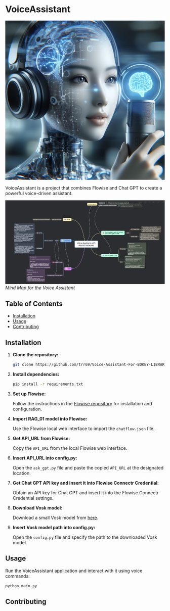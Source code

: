 # VoiceAssistant

![VoiceAssistant](./img/woman.jpg)

VoiceAssistant is a project that combines Flowise and Chat GPT to create a powerful voice-driven assistant.

![Mind Map](./img/schema.png)
*Mind Map for the Voice Assistant*

## Table of Contents

- [Installation](#installation)
- [Usage](#usage)
- [Contributing](#contributing)

## Installation

1. **Clone the repository:**

    ```bash
    git clone https://github.com/trr69/Voice-Assistant-For-BOKEY-LIBRARY.git
    ```

2. **Install dependencies:**

    ```bash
    pip install -r requirements.txt
    ```

3. **Set up Flowise:**

    Follow the instructions in the [Flowise repository](https://github.com/FlowiseAI/Flowise) for installation and configuration.

4. **Import RAG_01 model into Flowise:**

    Use the Flowise local web interface to import the `chatflow.json` file.

5. **Get API_URL from Flowise:**

    Copy the `API_URL` from the local Flowise web interface.

6. **Insert API_URL into config.py:**

    Open the `ask_gpt.py` file and paste the copied `API_URL` at the designated location.

7. **Get Chat GPT API key and insert it into Flowise Connectr Credential:**

    Obtain an API key for Chat GPT and insert it into the Flowise Connectr Credential settings.

8. **Download Vosk model:**

    Download a small Vosk model from [here](https://alphacephei.com/vosk/models).

9. **Insert Vosk model path into config.py:**

    Open the `config.py` file and specify the path to the downloaded Vosk model.

## Usage

Run the VoiceAssistant application and interact with it using voice commands.

```bash
python main.py
```


## Contributing
